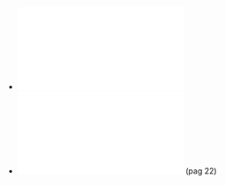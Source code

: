 - ![The  revenue  impacts  of  cross-border  lottery  shopping  inthe  presence  of  spatial  autocorrelation](../assets/Garret_Marsh-2002-The-revenue-impacts_1641817357939_0.pdf)
- ![The impact of oil and natural gas facilitieson rural residential property values:a spatial hedonic analysis](../assets/Boxal_et_al-2005-The-impact-of-oil_1641817366109_0.pdf)  (pag 22)